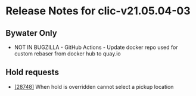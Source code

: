 
# Release Notes for clic-v21.05.04-03

## Bywater Only

- NOT IN BUGZILLA - GitHub Actions - Update docker repo used for custom rebaser from docker hub to quay.io

## Hold requests

- [[28748]](http://bugs.koha-community.org/bugzilla3/show_bug.cgi?id=28748) When hold is overridden cannot select a pickup location


